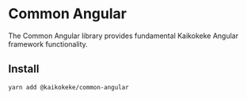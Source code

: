 # Common Angular

The Common Angular library provides fundamental Kaikokeke Angular framework functionality.

## Install

```bash
yarn add @kaikokeke/common-angular
```
